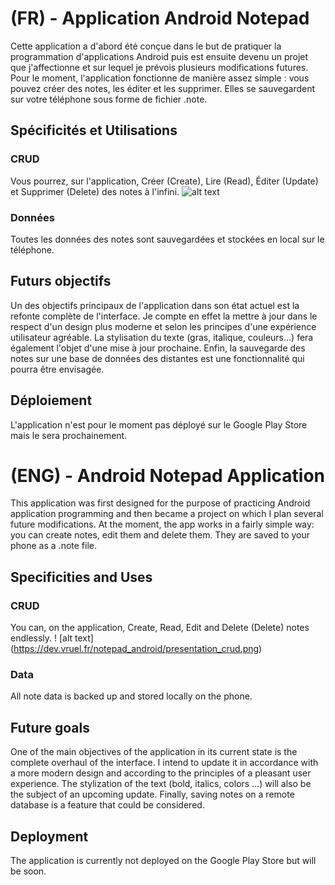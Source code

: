 # (FR) - Application Android Notepad

Cette application a d'abord été conçue dans le but de pratiquer la programmation d'applications Android puis est ensuite devenu un projet que j'affectionne et sur lequel je prévois plusieurs modifications futures.
Pour le moment, l'application fonctionne de manière assez simple : vous pouvez créer des notes, les éditer et les supprimer. Elles se sauvegardent sur votre téléphone sous forme de fichier .note.

## Spécificités et Utilisations

### CRUD
Vous pourrez, sur l'application, Créer (Create), Lire (Read), Éditer (Update) et Supprimer (Delete) des notes à l'infini. 
![alt text](https://dev.vruel.fr/notepad_android/presentation_crud.png)

### Données
Toutes les données des notes sont sauvegardées et stockées en local sur le téléphone.

## Futurs objectifs
Un des objectifs principaux de l'application dans son état actuel est la refonte complète de l'interface. Je compte en effet la mettre à jour dans le respect d'un design plus moderne et selon les principes d'une expérience utilisateur agréable.
La stylisation du texte (gras, italique, couleurs...) fera également l'objet d'une mise à jour prochaine.
Enfin, la sauvegarde des notes sur une base de données des distantes est une fonctionnalité qui pourra être envisagée.

## Déploiement
L'application n'est pour le moment pas déployé sur le Google Play Store mais le sera prochainement.

# (ENG) - Android Notepad Application

This application was first designed for the purpose of practicing Android application programming and then became a project on which I plan several future modifications.
At the moment, the app works in a fairly simple way: you can create notes, edit them and delete them. They are saved to your phone as a .note file.

## Specificities and Uses

### CRUD
You can, on the application, Create, Read, Edit and Delete (Delete) notes endlessly.
! [alt text] (https://dev.vruel.fr/notepad_android/presentation_crud.png)

### Data
All note data is backed up and stored locally on the phone.

## Future goals
One of the main objectives of the application in its current state is the complete overhaul of the interface. I intend to update it in accordance with a more modern design and according to the principles of a pleasant user experience.
The stylization of the text (bold, italics, colors ...) will also be the subject of an upcoming update.
Finally, saving notes on a remote database is a feature that could be considered.

## Deployment
The application is currently not deployed on the Google Play Store but will be soon. 
